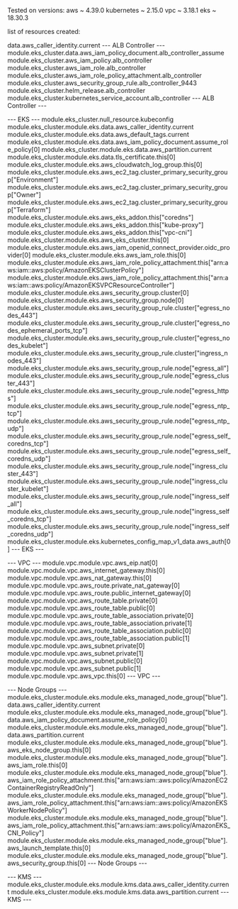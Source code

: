 Tested on versions:
aws ~ 4.39.0
kubernetes ~ 2.15.0
vpc ~ 3.18.1
eks ~ 18.30.3

list of resources created:

data.aws_caller_identity.current
--- ALB Controller ---
module.eks_cluster.data.aws_iam_policy_document.alb_controller_assume
module.eks_cluster.aws_iam_policy.alb_controller
module.eks_cluster.aws_iam_role.alb_controller
module.eks_cluster.aws_iam_role_policy_attachment.alb_controller
module.eks_cluster.aws_security_group_rule.alb_controller_9443
module.eks_cluster.helm_release.alb_controller
module.eks_cluster.kubernetes_service_account.alb_controller
--- ALB Controller ---

--- EKS ---
module.eks_cluster.null_resource.kubeconfig
module.eks_cluster.module.eks.data.aws_caller_identity.current
module.eks_cluster.module.eks.data.aws_default_tags.current
module.eks_cluster.module.eks.data.aws_iam_policy_document.assume_role_policy[0]
module.eks_cluster.module.eks.data.aws_partition.current
module.eks_cluster.module.eks.data.tls_certificate.this[0]
module.eks_cluster.module.eks.aws_cloudwatch_log_group.this[0]
module.eks_cluster.module.eks.aws_ec2_tag.cluster_primary_security_group["Environment"]
module.eks_cluster.module.eks.aws_ec2_tag.cluster_primary_security_group["Owner"]
module.eks_cluster.module.eks.aws_ec2_tag.cluster_primary_security_group["Terraform"]
module.eks_cluster.module.eks.aws_eks_addon.this["coredns"]
module.eks_cluster.module.eks.aws_eks_addon.this["kube-proxy"]
module.eks_cluster.module.eks.aws_eks_addon.this["vpc-cni"]
module.eks_cluster.module.eks.aws_eks_cluster.this[0]
module.eks_cluster.module.eks.aws_iam_openid_connect_provider.oidc_provider[0]
module.eks_cluster.module.eks.aws_iam_role.this[0]
module.eks_cluster.module.eks.aws_iam_role_policy_attachment.this["arn:aws:iam::aws:policy/AmazonEKSClusterPolicy"]
module.eks_cluster.module.eks.aws_iam_role_policy_attachment.this["arn:aws:iam::aws:policy/AmazonEKSVPCResourceController"]
module.eks_cluster.module.eks.aws_security_group.cluster[0]
module.eks_cluster.module.eks.aws_security_group.node[0]
module.eks_cluster.module.eks.aws_security_group_rule.cluster["egress_nodes_443"]
module.eks_cluster.module.eks.aws_security_group_rule.cluster["egress_nodes_ephemeral_ports_tcp"]
module.eks_cluster.module.eks.aws_security_group_rule.cluster["egress_nodes_kubelet"]
module.eks_cluster.module.eks.aws_security_group_rule.cluster["ingress_nodes_443"]
module.eks_cluster.module.eks.aws_security_group_rule.node["egress_all"]
module.eks_cluster.module.eks.aws_security_group_rule.node["egress_cluster_443"]
module.eks_cluster.module.eks.aws_security_group_rule.node["egress_https"]
module.eks_cluster.module.eks.aws_security_group_rule.node["egress_ntp_tcp"]
module.eks_cluster.module.eks.aws_security_group_rule.node["egress_ntp_udp"]
module.eks_cluster.module.eks.aws_security_group_rule.node["egress_self_coredns_tcp"]
module.eks_cluster.module.eks.aws_security_group_rule.node["egress_self_coredns_udp"]
module.eks_cluster.module.eks.aws_security_group_rule.node["ingress_cluster_443"]
module.eks_cluster.module.eks.aws_security_group_rule.node["ingress_cluster_kubelet"]
module.eks_cluster.module.eks.aws_security_group_rule.node["ingress_self_all"]
module.eks_cluster.module.eks.aws_security_group_rule.node["ingress_self_coredns_tcp"]
module.eks_cluster.module.eks.aws_security_group_rule.node["ingress_self_coredns_udp"]
module.eks_cluster.module.eks.kubernetes_config_map_v1_data.aws_auth[0]
--- EKS ---

--- VPC ---
module.vpc.module.vpc.aws_eip.nat[0]
module.vpc.module.vpc.aws_internet_gateway.this[0]
module.vpc.module.vpc.aws_nat_gateway.this[0]
module.vpc.module.vpc.aws_route.private_nat_gateway[0]
module.vpc.module.vpc.aws_route.public_internet_gateway[0]
module.vpc.module.vpc.aws_route_table.private[0]
module.vpc.module.vpc.aws_route_table.public[0]
module.vpc.module.vpc.aws_route_table_association.private[0]
module.vpc.module.vpc.aws_route_table_association.private[1]
module.vpc.module.vpc.aws_route_table_association.public[0]
module.vpc.module.vpc.aws_route_table_association.public[1]
module.vpc.module.vpc.aws_subnet.private[0]
module.vpc.module.vpc.aws_subnet.private[1]
module.vpc.module.vpc.aws_subnet.public[0]
module.vpc.module.vpc.aws_subnet.public[1]
module.vpc.module.vpc.aws_vpc.this[0]
--- VPC ---

--- Node Groups ---
module.eks_cluster.module.eks.module.eks_managed_node_group["blue"].data.aws_caller_identity.current
module.eks_cluster.module.eks.module.eks_managed_node_group["blue"].data.aws_iam_policy_document.assume_role_policy[0]
module.eks_cluster.module.eks.module.eks_managed_node_group["blue"].data.aws_partition.current
module.eks_cluster.module.eks.module.eks_managed_node_group["blue"].aws_eks_node_group.this[0]
module.eks_cluster.module.eks.module.eks_managed_node_group["blue"].aws_iam_role.this[0]
module.eks_cluster.module.eks.module.eks_managed_node_group["blue"].aws_iam_role_policy_attachment.this["arn:aws:iam::aws:policy/AmazonEC2ContainerRegistryReadOnly"]
module.eks_cluster.module.eks.module.eks_managed_node_group["blue"].aws_iam_role_policy_attachment.this["arn:aws:iam::aws:policy/AmazonEKSWorkerNodePolicy"]
module.eks_cluster.module.eks.module.eks_managed_node_group["blue"].aws_iam_role_policy_attachment.this["arn:aws:iam::aws:policy/AmazonEKS_CNI_Policy"]
module.eks_cluster.module.eks.module.eks_managed_node_group["blue"].aws_launch_template.this[0]
module.eks_cluster.module.eks.module.eks_managed_node_group["blue"].aws_security_group.this[0]
--- Node Groups ---

--- KMS ---
module.eks_cluster.module.eks.module.kms.data.aws_caller_identity.current
module.eks_cluster.module.eks.module.kms.data.aws_partition.current
--- KMS ---

